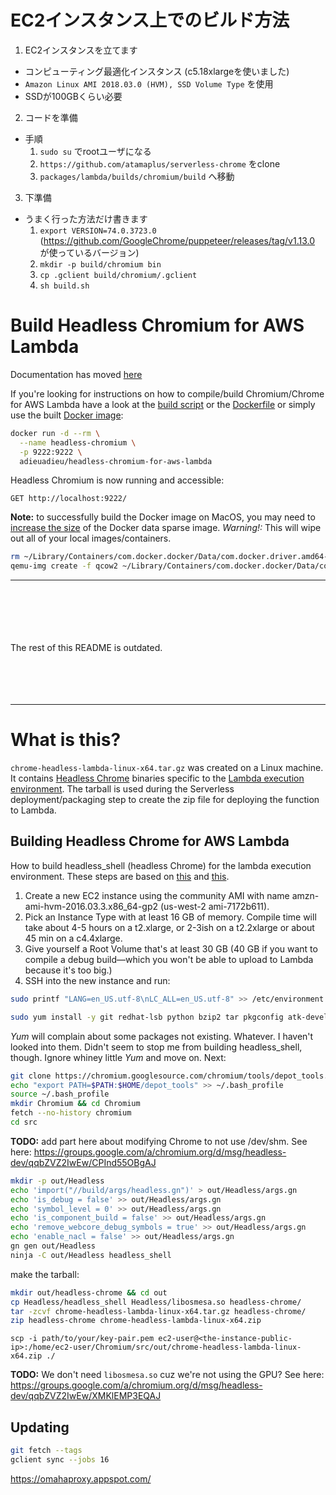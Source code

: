 # EC2インスタンス上でのビルド方法

1. EC2インスタンスを立てます
  - コンピューティング最適化インスタンス (c5.18xlargeを使いました)
  - `Amazon Linux AMI 2018.03.0 (HVM), SSD Volume Type` を使用
  - SSDが100GBくらい必要

2. コードを準備
  - 手順
    1. `sudo su` でrootユーザになる
    1. `https://github.com/atamaplus/serverless-chrome` をclone
    1. `packages/lambda/builds/chromium/build` へ移動

3. 下準備
  - うまく行った方法だけ書きます
    1. `export VERSION=74.0.3723.0` (https://github.com/GoogleChrome/puppeteer/releases/tag/v1.13.0 が使っているバージョン)
    1. `mkdir -p build/chromium bin`
    1. `cp .gclient build/chromium/.gclient`
    1. `sh build.sh`


# Build Headless Chromium for AWS Lambda

Documentation has moved [here](docs/chrome.md)

If you're looking for instructions on how to compile/build Chromium/Chrome for AWS Lambda have a look at the [build script](packages/lambda/builds/chromium/build/build.sh) or the [Dockerfile](packages/lambda/builds/chromium/build/Dockerfile) or simply use the built [Docker image](https://hub.docker.com/r/adieuadieu/headless-chromium-for-aws-lambda/):

```bash
docker run -d --rm \
  --name headless-chromium \
  -p 9222:9222 \
  adieuadieu/headless-chromium-for-aws-lambda
```

Headless Chromium is now running and accessible:

```
GET http://localhost:9222/
```



**Note:** to successfully build the Docker image on MacOS, you may need to [increase the size](https://community.hortonworks.com/articles/65901/how-to-increase-the-size-of-the-base-docker-for-ma.html) of the Docker data sparse image. *Warning!:* This will wipe out all of your local images/containers.


```bash
rm ~/Library/Containers/com.docker.docker/Data/com.docker.driver.amd64-linux/Docker.qcow2
qemu-img create -f qcow2 ~/Library/Containers/com.docker.docker/Data/com.docker.driver.amd64-linux/Docker.qcow2 50G
```


----

<br/>
<br/>
<br/>
<br/>
<br/>
The rest of this README is outdated.
<br/>
<br/>
<br/>
<br/>
<br/>

----

# What is this?

`chrome-headless-lambda-linux-x64.tar.gz` was created on a Linux machine. It contains [Headless Chrome](https://cs.chromium.org/chromium/src/headless/app/) binaries specific to the [Lambda execution environment](http://docs.aws.amazon.com/lambda/latest/dg/current-supported-versions.html). The tarball is used during the Serverless deployment/packaging step to create the zip file for deploying the function to Lambda.


## Building Headless Chrome for AWS Lambda

How to build headless_shell (headless Chrome) for the lambda execution environment. These steps are based on [this](http://www.zackarychapple.guru/chrome/2016/08/24/chrome-headless.html) and [this](https://chromium.googlesource.com/chromium/src/+/master/docs/linux_build_instructions.md).

1. Create a new EC2 instance using the community AMI with name amzn-ami-hvm-2016.03.3.x86_64-gp2 (us-west-2 ami-7172b611).
2. Pick an Instance Type with at least 16 GB of memory. Compile time will take about 4-5 hours on a t2.xlarge, or 2-3ish on a t2.2xlarge or about 45 min on a c4.4xlarge.
3. Give yourself a Root Volume that's at least 30 GB (40 GB if you want to compile a debug build—which you won't be able to upload to Lambda because it's too big.)
4. SSH into the new instance and run:

```bash
sudo printf "LANG=en_US.utf-8\nLC_ALL=en_US.utf-8" >> /etc/environment

sudo yum install -y git redhat-lsb python bzip2 tar pkgconfig atk-devel alsa-lib-devel bison binutils brlapi-devel bluez-libs-devel bzip2-devel cairo-devel cups-devel dbus-devel dbus-glib-devel expat-devel fontconfig-devel freetype-devel gcc-c++ GConf2-devel glib2-devel glibc.i686 gperf glib2-devel gtk2-devel gtk3-devel java-1.*.0-openjdk-devel libatomic libcap-devel libffi-devel libgcc.i686 libgnome-keyring-devel libjpeg-devel libstdc++.i686 libX11-devel libXScrnSaver-devel libXtst-devel libxkbcommon-x11-devel ncurses-compat-libs nspr-devel nss-devel pam-devel pango-devel pciutils-devel pulseaudio-libs-devel zlib.i686 httpd mod_ssl php php-cli python-psutil wdiff --enablerepo=epel
```

_Yum_ will complain about some packages not existing. Whatever. I haven't looked into them. Didn't seem to stop me from building headless_shell, though. Ignore whiney little _Yum_ and move on. Next:

```bash
git clone https://chromium.googlesource.com/chromium/tools/depot_tools.git
echo "export PATH=$PATH:$HOME/depot_tools" >> ~/.bash_profile
source ~/.bash_profile
mkdir Chromium && cd Chromium
fetch --no-history chromium
cd src
```

**TODO:** add part here about modifying Chrome to not use /dev/shm. See here: https://groups.google.com/a/chromium.org/d/msg/headless-dev/qqbZVZ2IwEw/CPInd55OBgAJ


```bash
mkdir -p out/Headless
echo 'import("//build/args/headless.gn")' > out/Headless/args.gn
echo 'is_debug = false' >> out/Headless/args.gn
echo 'symbol_level = 0' >> out/Headless/args.gn
echo 'is_component_build = false' >> out/Headless/args.gn
echo 'remove_webcore_debug_symbols = true' >> out/Headless/args.gn
echo 'enable_nacl = false' >> out/Headless/args.gn
gn gen out/Headless
ninja -C out/Headless headless_shell
```

make the tarball:
```bash
mkdir out/headless-chrome && cd out
cp Headless/headless_shell Headless/libosmesa.so headless-chrome/
tar -zcvf chrome-headless-lambda-linux-x64.tar.gz headless-chrome/
zip headless-chrome chrome-headless-lambda-linux-x64.zip
```

```
scp -i path/to/your/key-pair.pem ec2-user@<the-instance-public-ip>:/home/ec2-user/Chromium/src/out/chrome-headless-lambda-linux-x64.zip ./
```


**TODO:** We don't need `libosmesa.so` cuz we're not using the GPU? See here: https://groups.google.com/a/chromium.org/d/msg/headless-dev/qqbZVZ2IwEw/XMKlEMP3EQAJ


## Updating

```bash
git fetch --tags
gclient sync --jobs 16
```

https://omahaproxy.appspot.com/
